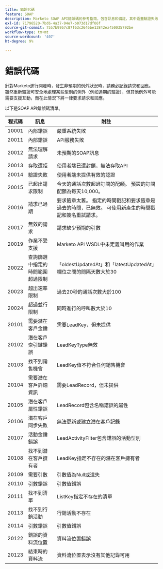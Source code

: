 ```yaml
---
title: 錯誤代碼
feature: SOAP
description: Marketo SOAP API錯誤碼的參考指南，包含訊息和備註，其中涵蓋驗證失敗、速率和並行限制，以及請求問題。
exl-id: 71796520-7bd6-4a37-94e7-b073d17df06f
source-git-commit: 7557b9957c87f63c2646be13842ea450035792be
workflow-type: tm+mt
source-wordcount: '407'
ht-degree: 9%

---
```


# 錯誤代碼

針對Marketo進行開發時，發生非預期的例外狀況時，請務必記錄請求和回應。  雖然重新驗證可安全地處理某些型別的例外（例如過期的驗證），但其他例外可能需要支援互動，而在此情況下將一律要求請求和回應。

以下是SOAP API錯誤碼清單。

| 程式碼 | 訊息 | 附註 |
|--- |--- |--- |
| 10001 | 內部錯誤 | 嚴重系統失敗 |
| 20011 | 內部錯誤 | API服務失敗 |
| 20012 | 無法理解請求 | 未預期的SOAP訊息 |
| 20013 | 存取遭拒 | 使用者端已遭封鎖，無法存取API |
| 20014 | 驗證失敗 | 使用者端未提供有效的認證 |
| 20015 | 已超出請求限制 | 今天的通話次數超過訂閱的配額。 預設的訂閱配額為每天10,000。 |
| 20016 | 請求已過期 | 要求籤章太舊。 指定的時間戳記和要求籤章是過去的時間，已無效。 可使用新產生的時間戳記和簽名重試請求。 |
| 20017 | 無效的請求 | 請求缺少預期的引數 |
| 20019 | 作業不受支援 | Marketo API WSDL中未定義叫用的作業 |
| 20022 | 查詢篩選中指定的時間範圍超過限制 | 「oldestUpdatedAt」和「latestUpdatedAt」欄位之間的間隔天數大於30 |
| 20023 | 超出速率限制 | 過去20秒的通話次數大於100 |
| 20024 | 超過並行限制 | 同時進行的呼叫數大於10 |
| 20101 | 需要潛在客戶金鑰 | 需要LeadKey，但未提供 |
| 20102 | 潛在客戶索引鍵錯誤 | LeadKeyType無效 |
| 20103 | 找不到銷售機會 | LeadKey值不符合任何銷售機會 |
| 20104 | 需要潛在客戶詳細資訊 | 需要LeadRecord，但未提供 |
| 20105 | 潛在客戶屬性錯誤 | LeadRecord包含名稱錯誤的屬性 |
| 20106 | 潛在客戶同步失敗 | 無法更新或建立潛在客戶記錄 |
| 20107 | 活動金鑰錯誤 | LeadActivityFilter包含錯誤的活動型別 |
| 20108 | 找不到潛在客戶擁有者 | LeadKey指定不存在的潛在客戶擁有者 |
| 20109 | 需要引數 | 引數值為Null或遺失 |
| 20110 | 引數錯誤 | 引數值錯誤 |
| 20111 | 找不到清單 | ListKey指定不存在的清單 |
| 20113 | 找不到行銷活動 | 行銷活動不存在 |
| 20114 | 引數錯誤 | 引數值錯誤 |
| 20122 | 錯誤的資料流位置 | 資料流位置錯誤 |
| 20123 | 結束時的資料流 | 資料流位置表示沒有其他記錄可用 |
